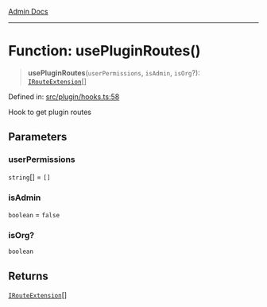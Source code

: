 [Admin Docs](/)

***

# Function: usePluginRoutes()

> **usePluginRoutes**(`userPermissions`, `isAdmin`, `isOrg`?): [`IRouteExtension`](../../types/interfaces/IRouteExtension.md)[]

Defined in: [src/plugin/hooks.ts:58](https://github.com/PalisadoesFoundation/talawa-admin/blob/main/src/plugin/hooks.ts#L58)

Hook to get plugin routes

## Parameters

### userPermissions

`string`[] = `[]`

### isAdmin

`boolean` = `false`

### isOrg?

`boolean`

## Returns

[`IRouteExtension`](../../types/interfaces/IRouteExtension.md)[]
